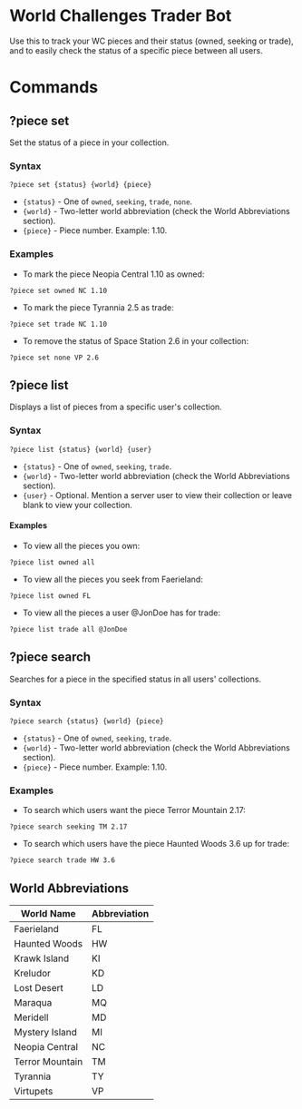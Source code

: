 # World Challenges Trader Bot

Use this to track your WC pieces and their status (owned, seeking or trade), and to easily check the status of a specific piece between all users.

# Commands

## ?piece set

Set the status of a piece in your collection.

### Syntax

```?piece set {status} {world} {piece}```

* `{status}` - One of `owned`, `seeking`, `trade`, `none`.
* `{world}` - Two-letter world abbreviation (check the World Abbreviations section).
* `{piece}` - Piece number. Example: 1.10.

### Examples

* To mark the piece Neopia Central 1.10 as owned: 

```?piece set owned NC 1.10```

* To mark the piece Tyrannia 2.5 as trade: 

```?piece set trade NC 1.10```

* To remove the status of Space Station 2.6 in your collection:

```?piece set none VP 2.6```

## ?piece list

Displays a list of pieces from a specific user's collection.

### Syntax

```?piece list {status} {world} {user}```

* `{status}` - One of `owned`, `seeking`, `trade`.
* `{world}` - Two-letter world abbreviation (check the World Abbreviations section).
* `{user}` - Optional. Mention a server user to view their collection or leave blank to view your collection.

#### Examples

* To view all the pieces you own:

```?piece list owned all```

* To view all the pieces you seek from Faerieland:

```?piece list owned FL```

* To view all the pieces a user @JonDoe has for trade:

```?piece list trade all @JonDoe```

## ?piece search

Searches for a piece in the specified status in all users' collections.

### Syntax

```?piece search {status} {world} {piece}```

* `{status}` - One of `owned`, `seeking`, `trade`.
* `{world}` - Two-letter world abbreviation (check the World Abbreviations section).
* `{piece}` - Piece number. Example: 1.10.

### Examples

* To search which users want the piece Terror Mountain 2.17:

```?piece search seeking TM 2.17```

* To search which users have the piece Haunted Woods 3.6 up for trade:

```?piece search trade HW 3.6```

## World Abbreviations

| World Name        | Abbreviation |
|-------------------|--------------|
| Faerieland        | FL           |
| Haunted Woods     | HW           |
| Krawk Island      | KI           |
| Kreludor          | KD           |
| Lost Desert       | LD           |
| Maraqua           | MQ           |
| Meridell          | MD           |
| Mystery Island    | MI           |
| Neopia Central    | NC           |
| Terror Mountain   | TM           |
| Tyrannia          | TY           |
| Virtupets         | VP           |